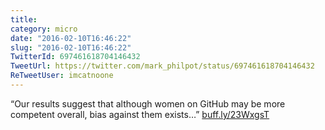 ```yaml
---
title: 
category: micro
date: "2016-02-10T16:46:22"
slug: "2016-02-10T16:46:22"
TwitterId: 697461618704146432
TweetUrl: https://twitter.com/mark_philpot/status/697461618704146432
ReTweetUser: imcatnoone
---
```


<i class="fa fa-retweet" aria-hidden="true"></i> “Our results suggest that although women on GitHub may be more competent overall, bias against them exists…” [buff.ly/23WxgsT](http://buff.ly/23WxgsT)